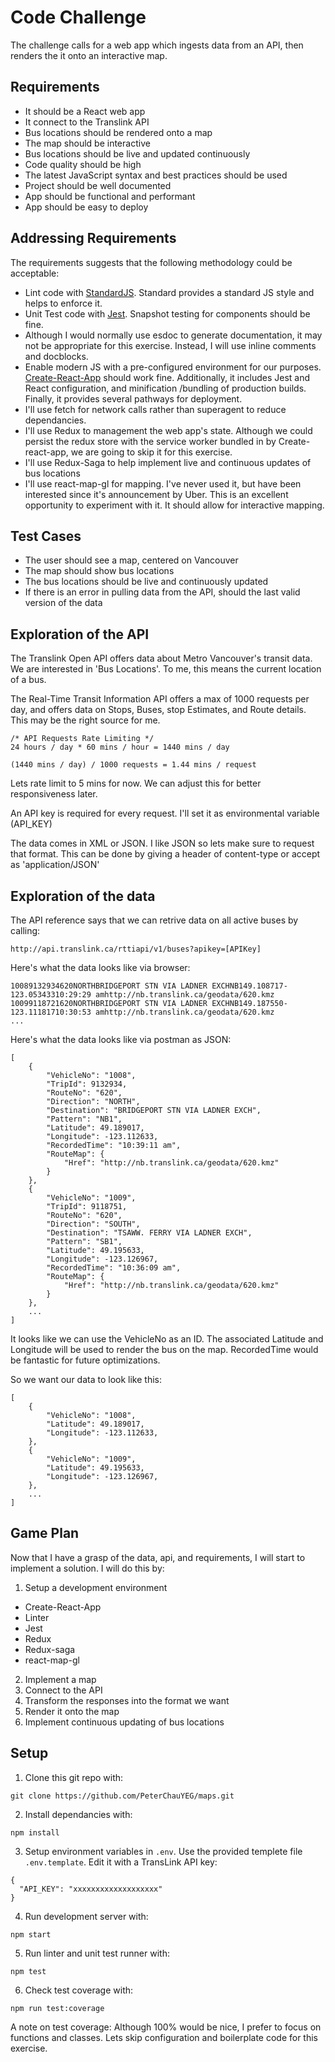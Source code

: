 # Code Challenge
The challenge calls for a web app which ingests data from an API, then renders
the it onto an interactive map.

## Requirements
- It should be a React web app
- It connect to the Translink API
- Bus locations should be rendered onto a map
- The map should be interactive
- Bus locations should be live and updated continuously
- Code quality should be high
- The latest JavaScript syntax and best practices should be used
- Project should be well documented
- App should be functional and performant
- App should be easy to deploy

## Addressing Requirements
The requirements suggests that the following methodology could be acceptable:
- Lint code with [StandardJS](https://standardjs.com/). Standard provides a
standard JS style and helps to enforce it.
- Unit Test code with [Jest](https://facebook.github.io/jest/). Snapshot testing
for components should be fine.
- Although I would normally use esdoc to generate documentation, it may not be
appropriate for this exercise. Instead, I will use inline comments and docblocks.
- Enable modern JS with a pre-configured environment for our purposes.
[Create-React-App](https://github.com/facebookincubator/create-react-app)
should work fine. Additionally, it includes Jest and React configuration, and
minification /bundling of production builds. Finally, it provides several pathways
for deployment.
- I'll use fetch for network calls rather than superagent to reduce dependancies.
- I'll use Redux to management the web app's state. Although we could persist the
redux store with the service worker bundled in by Create-react-app, we are going
to skip it for this exercise.
- I'll use Redux-Saga to help implement live and continuous updates of bus locations
- I'll use react-map-gl for mapping. I've never used it, but have been interested
since it's announcement by Uber. This is an excellent opportunity to experiment
with it. It should allow for interactive mapping.

## Test Cases
- The user should see a map, centered on Vancouver
- The map should show bus locations
- The bus locations should be live and continuously updated
- If there is an error in pulling data from the API, should the last valid version
of the data

## Exploration of the API
The Translink Open API offers data about Metro Vancouver's transit data. We are
interested in 'Bus Locations'. To me, this means the current location of a bus.

The Real-Time Transit Information API offers a max of 1000 requests per day, and
offers data on Stops, Buses, stop Estimates, and Route details. This may be the
right source for me.

```
/* API Requests Rate Limiting */
24 hours / day * 60 mins / hour = 1440 mins / day

(1440 mins / day) / 1000 requests = 1.44 mins / request
```

Lets rate limit to 5 mins for now. We can adjust this for better responsiveness later.

An API key is required for every request. I'll set it as environmental variable (API_KEY)

The data comes in XML or JSON. I like JSON so lets make sure to request that format.
This can be done by giving a header of content-type or accept as 'application/JSON'

## Exploration of the data
The API reference says that we can retrive data on all active buses by calling:
```
http://api.translink.ca/rttiapi/v1/buses?apikey=[APIKey]
```

Here's what the data looks like via browser:
```
10089132934620NORTHBRIDGEPORT STN VIA LADNER EXCHNB149.108717-123.05343310:29:29 amhttp://nb.translink.ca/geodata/620.kmz
10099118721620NORTHBRIDGEPORT STN VIA LADNER EXCHNB149.187550-123.11181710:30:53 amhttp://nb.translink.ca/geodata/620.kmz
...
```

Here's what the data looks like via postman as JSON:
```
[
    {
        "VehicleNo": "1008",
        "TripId": 9132934,
        "RouteNo": "620",
        "Direction": "NORTH",
        "Destination": "BRIDGEPORT STN VIA LADNER EXCH",
        "Pattern": "NB1",
        "Latitude": 49.189017,
        "Longitude": -123.112633,
        "RecordedTime": "10:39:11 am",
        "RouteMap": {
            "Href": "http://nb.translink.ca/geodata/620.kmz"
        }
    },
    {
        "VehicleNo": "1009",
        "TripId": 9118751,
        "RouteNo": "620",
        "Direction": "SOUTH",
        "Destination": "TSAWW. FERRY VIA LADNER EXCH",
        "Pattern": "SB1",
        "Latitude": 49.195633,
        "Longitude": -123.126967,
        "RecordedTime": "10:36:09 am",
        "RouteMap": {
            "Href": "http://nb.translink.ca/geodata/620.kmz"
        }
    },
    ...
]
```

It looks like we can use the VehicleNo as
an ID. The associated Latitude and Longitude will be used to render the bus on
the map. RecordedTime would be fantastic for future optimizations.

So we want our data to look like this:
```
[
    {
        "VehicleNo": "1008",
        "Latitude": 49.189017,
        "Longitude": -123.112633,
    },
    {
        "VehicleNo": "1009",
        "Latitude": 49.195633,
        "Longitude": -123.126967,
    },
    ...
]
```

## Game Plan
Now that I have a grasp of the data, api, and requirements, I will start to
implement a solution. I will do this by:

1. Setup a development environment
  - Create-React-App
  - Linter
  - Jest
  - Redux
  - Redux-saga
  - react-map-gl
2. Implement a map
3. Connect to the API
4. Transform the responses into the format we want
5. Render it onto the map
6. Implement continuous updating of bus locations

## Setup
1. Clone this git repo with:
```
git clone https://github.com/PeterChauYEG/maps.git
```

2. Install dependancies with:
```
npm install
```

3. Setup environment variables in `.env`. Use the provided templete file `.env.template`. Edit it with a TransLink API key:
```
{
  "API_KEY": "xxxxxxxxxxxxxxxxxxx"
}
```

4. Run development server with:
```
npm start
```

5. Run linter and unit test runner with:
```
npm test
```

6. Check test coverage with:
```
npm run test:coverage
```

A note on test coverage: Although 100% would be nice, I prefer to focus on functions and classes. Lets skip configuration and boilerplate code for this exercise.
